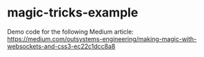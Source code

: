 # magic-tricks-example
Demo code for the following Medium article: https://medium.com/outsystems-engineering/making-magic-with-websockets-and-css3-ec22c1dcc8a8
